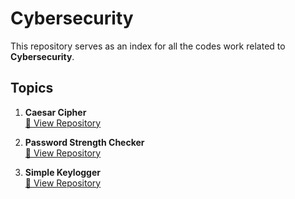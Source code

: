 # Cybersecurity

This repository serves as an index for all the codes work related to **Cybersecurity**.

## Topics

1. **Caesar Cipher**  
   [🔗 View Repository](https://github.com/foresto-dreamer/PRODIGY_CS_01)

2. **Password Strength Checker**  
   [🔗 View Repository](https://github.com/foresto-dreamer/PRODIGY_CS_03)

3. **Simple Keylogger**  
   [🔗 View Repository](https://github.com/foresto-dreamer/PRODIGY_CS_04)
